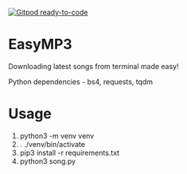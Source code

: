 [![Gitpod ready-to-code](https://img.shields.io/badge/Gitpod-ready--to--code-blue?logo=gitpod)](https://gitpod.io/#https://github.com/amulyagaur/EasyMP3)

# EasyMP3
Downloading latest songs from terminal made easy!

Python dependencies - bs4, requests, tqdm

# Usage
 1. python3 -m venv venv
 2. . ./venv/bin/activate
 3. pip3 install -r requirements.txt
 4. python3 song.py
